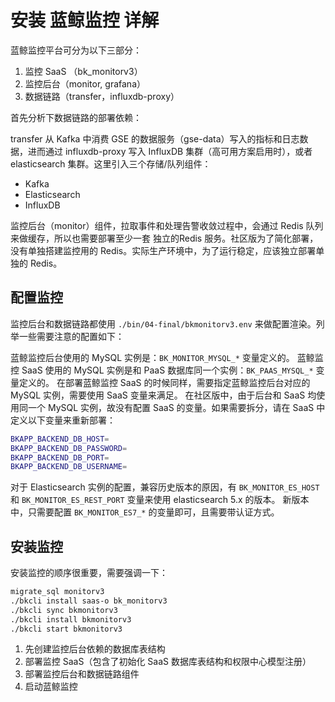 # 安装 蓝鲸监控 详解

蓝鲸监控平台可分为以下三部分：

1. 监控 SaaS （bk_monitorv3）
2. 监控后台（monitor, grafana）
3. 数据链路（transfer，influxdb-proxy）

首先分析下数据链路的部署依赖：

transfer 从 Kafka 中消费 GSE 的数据服务（gse-data）写入的指标和日志数据，进而通过 influxdb-proxy 写入 InfluxDB 集群（高可用方案启用时），或者 elasticsearch 集群。这里引入三个存储/队列组件：

- Kafka
- Elasticsearch
- InfluxDB

监控后台（monitor）组件，拉取事件和处理告警收敛过程中，会通过 Redis 队列来做缓存，所以也需要部署至少一套 独立的Redis 服务。社区版为了简化部署，没有单独搭建监控用的 Redis。实际生产环境中，为了运行稳定，应该独立部署单独的 Redis。

## 配置监控

监控后台和数据链路都使用 `./bin/04-final/bkmonitorv3.env` 来做配置渲染。列举一些需要注意的配置如下：

蓝鲸监控后台使用的 MySQL 实例是：`BK_MONITOR_MYSQL_*` 变量定义的。
蓝鲸监控 SaaS 使用的 MySQL 实例是和 PaaS 数据库同一个实例：`BK_PAAS_MYSQL_*` 变量定义的。
在部署蓝鲸监控 SaaS 的时候同样，需要指定蓝鲸监控后台对应的 MySQL 实例，需要使用 SaaS 变量来满足。
在社区版中，由于后台和 SaaS 均使用同一个 MySQL 实例，故没有配置 SaaS 的变量。如果需要拆分，请在 SaaS 中定义以下变量来重新部署：

```bash
BKAPP_BACKEND_DB_HOST=
BKAPP_BACKEND_DB_PASSWORD=
BKAPP_BACKEND_DB_PORT=
BKAPP_BACKEND_DB_USERNAME=
```

对于 Elasticsearch 实例的配置，兼容历史版本的原因，有 `BK_MONITOR_ES_HOST` 和 `BK_MONITOR_ES_REST_PORT` 变量来使用 elasticsearch 5.x 的版本。
新版本中，只需要配置 `BK_MONITOR_ES7_*` 的变量即可，且需要带认证方式。

## 安装监控

安装监控的顺序很重要，需要强调一下：

```bash
migrate_sql monitorv3
./bkcli install saas-o bk_monitorv3
./bkcli sync bkmonitorv3
./bkcli install bkmonitorv3
./bkcli start bkmonitorv3
```

1. 先创建监控后台依赖的数据库表结构
2. 部署监控 SaaS（包含了初始化 SaaS 数据库表结构和权限中心模型注册）
3. 部署监控后台和数据链路组件
4. 启动蓝鲸监控



